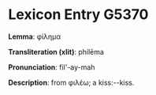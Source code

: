# Lexicon Entry G5370

**Lemma**: φίλημα

**Transliteration (xlit)**: phílēma

**Pronunciation**: fil'-ay-mah

**Description**:
from φιλέω; a kiss:--kiss.
